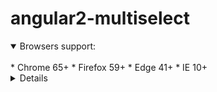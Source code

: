 # angular2-multiselect

<details open>
<summary>Browsers support:</summary>
<br>
* Chrome 65+
* Firefox 59+
* Edge 41+
* IE 10+
<details>



Parameter name | Type | Required | Default | Description
-------------- | ---- | -------- | ------- | -----------
values | Array | Required | null | Array of values for select options 
labels | Array | Optional | values | Array of labels for select options
customLabel | String | Optional | Select values | Custom label when no option is selected
customMaxLabel | String | Optional | items selected | Custom label when max label items is active
maxLabelItems | number | Optional | 1 | Max items to show in input
width | String | Optional | null | Width of options list
maxHeight | String | Optional | '200px' | Max height of options list
backgroundSelected | String | Optional | 'rgb(183, 255, 115)' | Background of option selected
backgroundRemoved | String | Optional | 'white' | Background of option removed
colorSelected | String | Optional | 'inherit' | Color of option selected
colorRemoved | String | Optional | 'inherit' | Color of option removed
